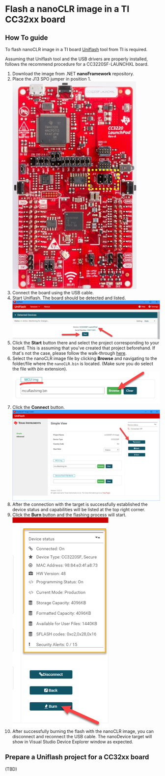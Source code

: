 # Flash a nanoCLR image in a TI CC32xx board

## How To guide

To flash nanoCLR image in a TI board [Uniflash](http://www.ti.com/tool/uniflash) tool from TI is required.

Assuming that Uniflash tool and the USB drivers are properly installed, follows the recommend procedure for a CC3220SF-LAUNCHXL board.

1. Download the image from .NET **nanoFramework** repository.
1. Place the J13 SPO jumper in position 1.
![uniflash-start-screen](../../images/ti/cc3220sf-launchxl-sop-program-clr.jpg)
1. Connect the board using the USB cable.
1. Start Uniflash. The board should be detected and listed.
![uniflash-start-screen](../../images/ti/ti-uniflash-start-screen.png)
1. Click the **Start** button there and select the project corresponding to your board. This is assuming that you've created that project beforehand. If that's not the case, please follow the walk-through [here](#Prepare-a-Uniflash-project-for-a-CC32xx-board).
1. Select the nanoCLR image file by clicking **Browse** and navigating to the folder/file where the `nanoCLR.bin` is located. (Make sure you do select the file with _bin_ extension).
![uniflash-project-loaded-screen](../../images/ti/ti-uniflash-browse-image.png)
1. Click the **Connect** button.
![uniflash-project-loaded-screen](../../images/ti/ti-uniflash-project-screen.png)
1. After the connection with the target is successfully established the device status and capabilities will be listed at the top right corner.
1. Click the **Burn** button and the flashing process will start.
![uniflash-project-loaded-screen](../../images/ti/ti-uniflash-dev-caps-and-burn.png)
1. After successfully burning the flash with the nanoCLR image, you can disconnect and reconnect the USB cable. The nanoDevice target will show in Visual Studio Device Explorer window as expected.

## Prepare a Uniflash project for a CC32xx board

(TBD)